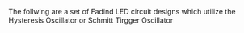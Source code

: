 The follwing are a set of Fadind LED circuit designs which utilize the Hysteresis Oscillator or Schmitt Tirgger Oscillator
